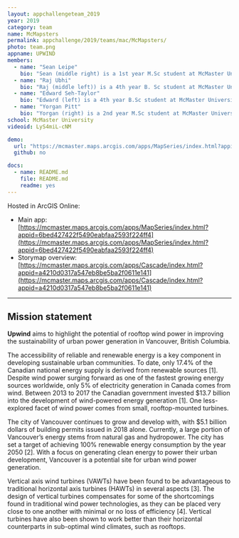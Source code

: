 ```yaml
---
layout: appchallengeteam_2019
year: 2019
category: team
name: McMapsters
permalink: appchallenge/2019/teams/mac/McMapsters/
photo: team.png
appname: UPWIND
members:
  - name: "Sean Leipe"
    bio: "Sean (middle right) is a 1st year M.Sc student at McMaster University, in the Watershed Hydrology group. His research focuses on combining active and passive forms of remotely sensed data to classify and evaluate vegetation change in northern catchments."
  - name: "Raj Ubhi"
    bio: "Raj (middle left)) is a 4th year B. Sc student at McMaster University with a minor in GIS. His undergraduate thesis looks at the arial analysis of growth faults in Utah using drone imaging."
  - name: "Edward Seh-Taylor"
    bio: "Edward (left) is a 4th year B.Sc student at McMaster University, minoring in GIS. Ed has done undergraduate research on site suitability analysis, scripting multi-criteria decision making, and flood mapping with LiDAR."
  - name: "Yorgan Pitt"
    bio: "Yorgan (right) is a 2nd year M.Sc student at McMaster University. His research focuses on using UAV data to map the distribution of archeological material in Naxos, Greece."
school: McMaster University
videoid: LyS4miL-cNM

demo:
  url: "https://mcmaster.maps.arcgis.com/apps/MapSeries/index.html?appid=6bed427422f5490eabfaa2593f224ff4"
  github: no

docs:
  - name: README.md
    file: README.md
    readme: yes
---
```


Hosted in ArcGIS Online:

- Main app: [https://mcmaster.maps.arcgis.com/apps/MapSeries/index.html?appid=6bed427422f5490eabfaa2593f224ff4](https://mcmaster.maps.arcgis.com/apps/MapSeries/index.html?appid=6bed427422f5490eabfaa2593f224ff4)
- Storymap overview: [https://mcmaster.maps.arcgis.com/apps/Cascade/index.html?appid=a4210d0317a547eb8be5ba2f0611e141](https://mcmaster.maps.arcgis.com/apps/Cascade/index.html?appid=a4210d0317a547eb8be5ba2f0611e141)

---

## Mission statement

**Upwind** aims to highlight the potential of rooftop wind power in improving the sustainability of urban power generation in Vancouver, British Columbia.

The accessibility of reliable and renewable energy is a key component in developing sustainable urban communities. To date, only 17.4% of the Canadian national energy supply is derived from renewable sources [1]. Despite wind power surging forward as one of the fastest growing energy sources worldwide, only 5% of electricity generation in Canada comes from wind. Between 2013 to 2017 the Canadian government invested $13.7 billion into the development of wind-powered energy generation [1]. One less-explored facet of wind power comes from small, rooftop-mounted turbines.

The city of Vancouver continues to grow and develop with, with $5.1 billion dollars of building permits issued in 2018 alone. Currently, a large portion of Vancouver’s energy stems from natural gas and hydropower. The city has set a target of achieving 100% renewable energy consumption by the year 2050 [2]. With a focus on generating clean energy to power their urban development, Vancouver is a potential site for urban wind power generation.

Vertical axis wind turbines (VAWTs) have been found to be advantageous to traditional horizontal axis turbines (HAWTs) in several aspects [3]. The design of vertical turbines compensates for some of the shortcomings found in traditional wind power technologies, as they can be placed very close to one another with minimal or no loss of efficiency [4]. Vertical turbines have also been shown to work better than their horizontal counterparts in sub-optimal wind climates, such as rooftops.
